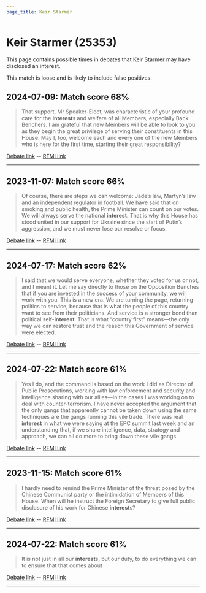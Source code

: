 ```yaml
---
page_title: Keir Starmer
---
```


# Keir Starmer  (25353)

This page contains possible times in debates that Keir Starmer may have disclosed an interest.

This match is loose and is likely to include false positives. 



## 2024-07-09: Match score 68%

>That support, Mr Speaker-Elect, was characteristic of your profound care for the **interest**s and welfare of all Members, especially Back Benchers. I am grateful that new Members will be able to look to you as they begin the great privilege of serving their constituents in this House. May I, too, welcome each and every one of the new Members who is here for the first time, starting their great responsibility?

[Debate link](https://www.theyworkforyou.com/debates/?id=2024-07-09a.5.2)  --  [RFMI link](https://www.theyworkforyou.com/mp/25353/register)


---



## 2023-11-07: Match score 66%

>Of course, there are steps we can welcome: Jade’s law, Martyn’s law and an independent regulator in football. We have said that on smoking and public health, the Prime Minister can count on our votes. We will always serve the national **interest**. That is why this House has stood united in our support for Ukraine since the start of Putin’s aggression, and we must never lose our resolve or focus.

[Debate link](https://www.theyworkforyou.com/debates/?id=2023-11-07d.13.1)  --  [RFMI link](https://www.theyworkforyou.com/mp/25353/register)


---



## 2024-07-17: Match score 62%

>I said that we would serve everyone, whether they voted for us or not, and I meant it. Let me say directly to those on the Opposition Benches that if you are invested in the success of your community, we will work with you. This is a new era. We are turning the page, returning politics to service, because that is what the people of this country want to see from their politicians. And service is a stronger bond than political self-**interest**. That is what “country first” means—the only way we can restore trust and the reason this Government of service were elected.

[Debate link](https://www.theyworkforyou.com/debates/?id=2024-07-17d.59.3)  --  [RFMI link](https://www.theyworkforyou.com/mp/25353/register)


---



## 2024-07-22: Match score 61%

>Yes I do, and the command is based on the work I did as Director of Public Prosecutions, working with law enforcement and security and intelligence  sharing with our allies—in the cases I was working on to deal with counter-terrorism. I have never accepted the argument that the only gangs that apparently cannot be taken down using the same techniques are the gangs running this vile trade. There was real **interest** in what we were saying at the EPC summit last week and an understanding that, if we share intelligence, data, strategy and approach, we can all do more to bring down these vile gangs.

[Debate link](https://www.theyworkforyou.com/debates/?id=2024-07-22e.375.5)  --  [RFMI link](https://www.theyworkforyou.com/mp/25353/register)


---



## 2023-11-15: Match score 61%

>I hardly need to remind the Prime Minister of the threat posed by the Chinese Communist party or the intimidation of Members of this House. When will he instruct the Foreign Secretary to give full public disclosure of his work for Chinese **interest**s?

[Debate link](https://www.theyworkforyou.com/debates/?id=2023-11-15b.639.2)  --  [RFMI link](https://www.theyworkforyou.com/mp/25353/register)


---



## 2024-07-22: Match score 61%

>It is not just in all our **interest**s, but our duty, to do everything we can to ensure that that comes about

[Debate link](https://www.theyworkforyou.com/debates/?id=2024-07-22e.383.2)  --  [RFMI link](https://www.theyworkforyou.com/mp/25353/register)


---


